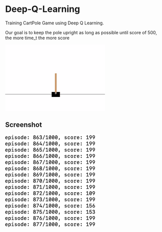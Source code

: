# Deep-Q-Learning
Training CartPole Game using Deep Q Learning.

Our goal is to keep the pole upright as long as possible until score of 500, the more time_t the more score

![animation](./animation.gif)

## Screenshot

![Screenshot](screenshot.png)
